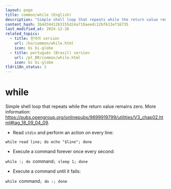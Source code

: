 ```yaml
---
layout: page
title: common/while (English)
description: "Simple shell loop that repeats while the return value remains zero."
content_hash: 3b4d3441263155d24a710aeedc12bf613ef16735
last_modified_at: 2024-12-26
related_topics:
  - title: 한국어 version
    url: /ko/common/while.html
    icon: bi bi-globe
  - title: português (Brasil) version
    url: /pt_BR/common/while.html
    icon: bi bi-globe
tldri18n_status: 2
---
```

# while

Simple shell loop that repeats while the return value remains zero.
More information: <https://pubs.opengroup.org/onlinepubs/9699919799/utilities/V3_chap02.html#tag_18_09_04_09>.

- Read `stdin` and perform an action on every line:

`while read line; do echo "$line"; done`

- Execute a command forever once every second:

`while :; do `<span class="tldr-var badge badge-pill bg-dark-lm bg-white-dm text-white-lm text-dark-dm font-weight-bold">command</span>`; sleep 1; done`

- Execute a command until it fails:

`while `<span class="tldr-var badge badge-pill bg-dark-lm bg-white-dm text-white-lm text-dark-dm font-weight-bold">command</span>`; do :; done`
